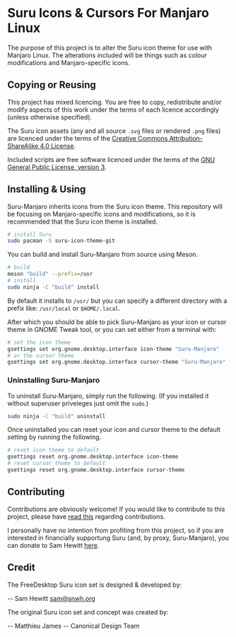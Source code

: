 Suru Icons & Cursors For Manjaro Linux
======================================

The purpose of this project is to alter the Suru icon theme for use with Manjaro Linux. The alterations included will be things such as colour modifications and Manjaro-specific icons.

## Copying or Reusing

This project has mixed licencing. You are free to copy, redistribute and/or modify aspects of this work under the terms of each licence accordingly (unless otherwise specified).

The Suru icon assets (any and all source `.svg` files or rendered `.png` files) are licenced under the terms of the [Creative Commons Attribution-ShareAlike 4.0 License](https://creativecommons.org/licenses/by-sa/4.0/).

Included scripts are free software licenced under the terms of the [GNU General Public License, version 3](https://www.gnu.org/licenses/gpl-3.0.txt).

## Installing & Using

Suru-Manjaro inherits icons from the Suru icon theme. This repository will be focusing on Manjaro-specific icons and modifications, so it is recommended that the Suru icon theme is installed.

```bash
# install Suru
sudo pacman -S suru-icon-theme-git
```

You can build and install Suru-Manjaro from source using Meson.

```bash
# build
meson "build" --prefix=/usr
# install
sudo ninja -C "build" install
```

By default it installs to `/usr/` but you can specify a different directory with a prefix like: `/usr/local` or `$HOME/.local`.

After which you should be able to pick Suru-Manjaro as your icon or cursor theme in GNOME Tweak tool, or you can set either from a terminal with:

```bash
# set the icon theme
gsettings set org.gnome.desktop.interface icon-theme "Suru-Manjaro"
# or the cursor theme
gsettings set org.gnome.desktop.interface cursor-theme "Suru-Manjaro"
```

### Uninstalling Suru-Manjaro

To uninstall Suru-Manjaro, simply run the following. (If you installed it without superuser priveleges just omit the  `sudo`.)

```bash
sudo ninja -C "build" uninstall
```

Once uninstalled you can reset your icon and cursor theme to the default setting by running the following.

```bash
# reset icon theme to default
gsettings reset org.gnome.desktop.interface icon-theme
# reset cursor theme to default
gsettings reset org.gnome.desktop.interface cursor-theme
```
## Contributing

Contributions are obviously welcome! If you would like to contribute to this project, please have [read this](/CONTRIBUTING.md) regarding contributions.

I personally have no intention from profiting from this project, so if you are interested in financially supportung Suru (and, by proxy, Suru-Manjaro), you can donate to Sam Hewitt [here](https://snwh.org/donate).

## Credit

The FreeDesktop Suru icon set is designed & developed by:

 -- Sam Hewitt <sam@snwh.org>

The original Suru icon set and concept was created by:

 -- Matthieu James
 -- Canonical Design Team
